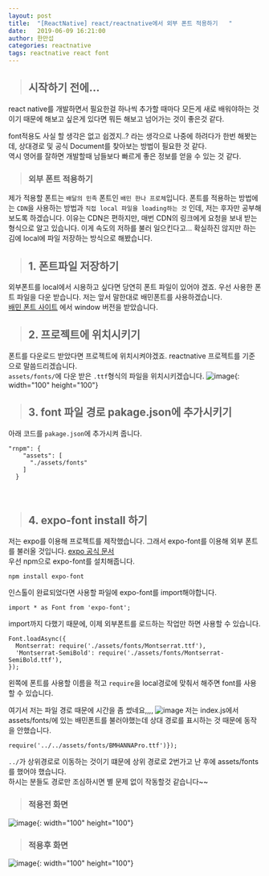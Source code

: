 ```yaml
---
layout: post
title:  "[ReactNative] react/reactnative에서 외부 폰트 적용하기   "
date:   2019-06-09 16:21:00
author: 한만섭
categories: reactnative
tags: reactnative react font
---
```




> ## 시작하기 전에...
react native를 개발하면서 필요한걸 하나씩 추가할 때마다 모든게 새로 배워야하는 것이기 때문에 해보고 싶은게 있다면 뭐든 
해보고 넘어가는 것이 좋은것 같다.  

font적용도 사실 할 생각은 없고 쉽겠지..? 라는 생각으로 나중에 하려다가 한번 해봣는데, 상대경로 및 공식 Document를 찾아보는 방법이 필요한 것 같다.  
역시 영어를 잘하면 개발할때 남들보다 빠르게 좋은 정보를 얻을 수 있는 것 같다.  

> ### 외부 폰트 적용하기 
제가 적용할 폰트는 `배달의 민족` 폰트인 `배민 한나 프로체`입니다. 폰트를 적용하는 방법에는 `CDN`을 사용하는 방법과 `직접 local 파일을 loading하는 것`
인데, 저는 후자만 공부해보도록 하겠습니다. 이유는 CDN은 편하지만, 매번 CDN의 링크에게 요청을 보내 받는 형식으로 알고 있습니다. 이게 속도의 저하를 불러
일으킨다고... 확실하진 않지만 하는김에 local에 파일 저장하는 방식으로 해봤습니다.  

> ## 1. 폰트파일 저장하기 
외부폰트를 local에서 시용하고 싶다면 당연히 폰트 파일이 있어야 겠죠. 우선 사용한 폰트 파일을 다운 받습니다. 저는 앞서 말한대로 배민폰트를 사용하겠습니다.  
[배민 폰트 사이트](https://www.woowahan.com/#/fonts) 에서 window 버전을 받았습니다.  

> ## 2. 프로젝트에 위치시키기 
폰트를 다운로드 받았다면 프로젝트에 위치시켜야겠죠. reactnative 프로젝트를 기준으로 말씀드리겠습니다.  
`assets/fonts/`에 다운 받은 `.ttf`형식의 파일을 위치시키겠습니다. 
![image](https://user-images.githubusercontent.com/46010705/59156309-fd111b00-8ad3-11e9-9c02-a111fddf70e8.png){: width="100" height="100"}  



> ## 3. font 파일 경로 pakage.json에 추가시키기 
아래 코드를 `pakage.json`에 추가시켜 줍니다.  
```
"rnpm": {
    "assets": [
      "./assets/fonts"
    ]
  }
```  

　  
   
> ## 4. expo-font install 하기 
저는 expo를 이용해 프로젝트를 제작했습니다. 그래서 expo-font를 이용해 외부 폰트를 불러올 것입니다. [expo 공식 문서](https://docs.expo.io/versions/latest/sdk/font/#returns)  
우선 npm으로 expo-font를 설치해줍니다.  
```
npm install expo-font
```
인스톨이 완료되었다면 사용할 파일에 expo-font를 import해야합니다. 
```
import * as Font from 'expo-font';
```

import까지 다했기 때문에, 이제 외부폰트를 로드하는 작업만 하면 사용할 수 있습니다. 

```
Font.loadAsync({
  Montserrat: require('./assets/fonts/Montserrat.ttf'),
  'Montserrat-SemiBold': require('./assets/fonts/Montserrat-SemiBold.ttf'),
});
```
왼쪽에 폰트를 사용할 이름을 적고 `require`을 local경로에 맞춰서 해주면 font를 사용할 수 있습니다.  

여기서 저는 파일 경로 때문에 시간을 좀 썼네요,,,,
![image](https://user-images.githubusercontent.com/46010705/59156360-f2a35100-8ad4-11e9-8d1f-dc713a7993cf.png)
저는 index.js에서 assets/fonts/에 있는 배민폰트를 불러야했는데 상대 경로를 표시하는 것 때문에 동작을 안했습니다.  
```
require('../../assets/fonts/BMHANNAPro.ttf')});
```
`../`가 상위경로로 이동하는 것이기 떄문에 상위 경로로 2번가고 난 후에 assets/fonts를 했어야 했습니다.  
하시는 분들도 경로만 조심하시면 별 문제 없이 작동할것 같습니다~~

> ### 적용전 화면 
![image](https://user-images.githubusercontent.com/46010705/59156393-67768b00-8ad5-11e9-82d7-af168d84bc2f.png){: width="100" height="100"}


> ### 적용후 화면
![image](https://user-images.githubusercontent.com/46010705/59156386-4d3cad00-8ad5-11e9-870f-cca28fec6017.png){: width="100" height="100"}

